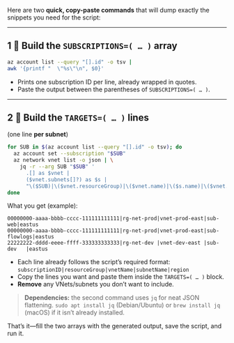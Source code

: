 Here are two **quick, copy-paste commands** that will dump exactly the snippets you need for the script:

---

## 1 ️⃣  Build the `SUBSCRIPTIONS=( … )` array

```bash
az account list --query "[].id" -o tsv |
awk '{printf "  \"%s\"\n", $0}'
```

* Prints one subscription ID per line, already wrapped in quotes.
* Paste the output between the parentheses of `SUBSCRIPTIONS=( … )`.

---

## 2 ️⃣  Build the `TARGETS=( … )` lines

(one line **per subnet**)

```bash
for SUB in $(az account list --query "[].id" -o tsv); do
  az account set --subscription "$SUB"
  az network vnet list -o json | \
    jq -r --arg SUB "$SUB" '
      .[] as $vnet |
      ($vnet.subnets[]?) as $s |
      "\($SUB)|\($vnet.resourceGroup)|\($vnet.name)|\($s.name)|\($vnet.location)"'
done
```

What you get (example):

```
00000000-aaaa-bbbb-cccc-111111111111|rg-net-prod|vnet-prod-east|sub-web|eastus
00000000-aaaa-bbbb-cccc-111111111111|rg-net-prod|vnet-prod-east|sub-flowlogs|eastus
22222222-dddd-eeee-ffff-333333333333|rg-net-dev |vnet-dev-east |sub-dev   |eastus
```

* Each line already follows the script’s required format:
  `subscriptionID|resourceGroup|vnetName|subnetName|region`
* Copy the lines you want and paste them inside the `TARGETS=( … )` block.
* **Remove** any VNets/subnets you don’t want to include.

> **Dependencies:** the second command uses `jq` for neat JSON flattening.
> `sudo apt install jq` (Debian/Ubuntu) or `brew install jq` (macOS) if it isn’t already installed.

That’s it—fill the two arrays with the generated output, save the script, and run it.
